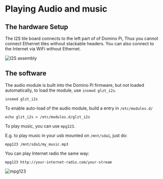 Playing Audio and music
================


The hardware Setup
--------------------

The I2S tile board connects to the left part of of Domino Pi, Thus you cannot connect Ethernet tiles without stackable headers. You can also connect to the Internet via WiFi without Ethernet.

![I2S assembly](https://static.gl-inet.com/docs/en/2.x/domino/pi/src/i2s-assembly.jpg)

The software
---------------

The audio module is built into the Domino Pi firmware, but not loaded automatically, to load the module, use `insmod glzt_i2s`.


```
insmod glzt_i2s
```

To enable auto-load of the audio module, build a entry in `/etc/modules.d/`

```
echo glzt_i2s > /etc/modules.d/glzt_i2s
```

To play music, you can use `mpg123`.

E.g. to play music in your usb mounted on `/mnt/sda1`, just do:

```
mpg123 /mnt/sda1/my_music.mp3
```  

You can play Internet radio the same way:

```
mpg123 http://your-internet-radio.com/your-stream
```

![mpg123](https://static.gl-inet.com/docs/en/2.x/domino/pi/src/mpg123.jpg)
